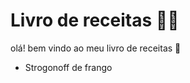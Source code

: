# Livro de receitas :woman_cook:

olá! bem vindo ao meu livro de receitas :wave:

- Strogonoff de frango